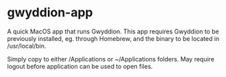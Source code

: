 # gwyddion-app
A quick MacOS app that runs Gwyddion. This app requires Gwyddion to be previously installed, eg. through Homebrew, and the binary to be located in /usr/local/bin.

Simply copy to either /Applications or ~/Applications folders. May require logout before application can be used to open files.
